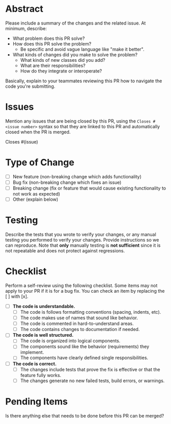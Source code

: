 # Abstract

Please include a summary of the changes and the related issue. At minimum, describe:

- What problem does this PR solve?
- How does this PR solve the problem?
  - Be specific and avoid vague language like "make it better".
- What kinds of changes did you make to solve the problem?
  - What kinds of new classes did you add?
  - What are their responsibilities?
  - How do they integrate or interoperate?

Basically, explain to your teammates reviewing this PR how to navigate the code you're submitting. 

# Issues

Mention any issues that are being closed by this PR, using the `Closes #<issue number>` syntax so
that they are linked to this PR and automatically closed when the PR is merged.

Closes #(issue)

# Type of Change

- [ ] New feature (non-breaking change which adds functionality)
- [ ] Bug fix (non-breaking change which fixes an issue)
- [ ] Breaking change (fix or feature that would cause existing functionality to not work as expected)
- [ ] Other (explain below)

# Testing

Describe the tests that you wrote to verify your changes, or any manual testing you performed to
verify your changes. Provide instructions so we can reproduce. Note that **only** manually testing
is **not sufficient** since it is not repeatable and does not protect against regressions.

# Checklist

Perform a self-review using the following checklist. Some items may not apply to your PR if it 
is for a bug fix. You can check an item by replacing the [ ] with [x].

- [ ] **The code is understandable.**
  - [ ] The code is follows formatting conventions (spacing, indents, etc).
  - [ ] The code makes use of names that sound like behavior.
  - [ ] The code is commented in hard-to-understand areas.
  - [ ] The code contains changes to documentation if needed.

- [ ] **The code is well structured.**
  - [ ] The code is organized into logical components.
  - [ ] The components sound like the behavior (requirements) they implement.
  - [ ] The components have clearly defined single responsibilities.

- [ ] **The code is correct.**
  - [ ] The changes include tests that prove the fix is effective or that the feature fully works.
  - [ ] The changes generate no new failed tests, build errors, or warnings.

# Pending Items

Is there anything else that needs to be done before this PR can be merged? 